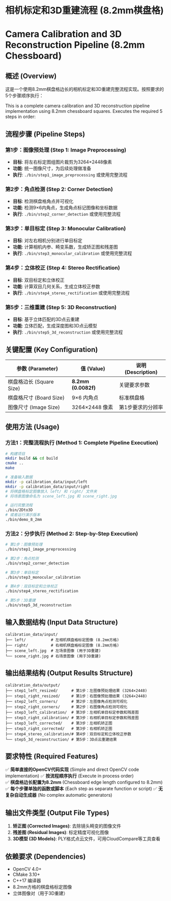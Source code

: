 # 相机标定和3D重建流程 (8.2mm棋盘格)
# Camera Calibration and 3D Reconstruction Pipeline (8.2mm Chessboard)

## 概述 (Overview)

这是一个使用8.2mm棋盘格边长的相机标定和3D重建完整流程实现。按照要求的5个步骤顺序执行：

This is a complete camera calibration and 3D reconstruction pipeline implementation using 8.2mm chessboard squares. Executes the required 5 steps in order:

## 流程步骤 (Pipeline Steps)

### 第1步：图像预处理 (Step 1: Image Preprocessing)
- **目标**: 将左右标定图组图片裁剪为3264×2448像素
- **功能**: 统一图像尺寸，为后续处理做准备
- **执行**: `./bin/step1_image_preprocessing` 或使用完整流程

### 第2步：角点检测 (Step 2: Corner Detection)  
- **目标**: 检测棋盘格角点并可视化
- **功能**: 检测9×6内角点，生成角点标记图像和坐标数据
- **执行**: `./bin/step2_corner_detection` 或使用完整流程

### 第3步：单目标定 (Step 3: Monocular Calibration)
- **目标**: 对左右相机分别进行单目标定  
- **功能**: 计算相机内参、畸变系数，生成矫正图和残差图
- **执行**: `./bin/step3_monocular_calibration` 或使用完整流程

### 第4步：立体校正 (Step 4: Stereo Rectification)
- **目标**: 双目标定和立体校正
- **功能**: 计算双目几何关系，生成立体校正参数
- **执行**: `./bin/step4_stereo_rectification` 或使用完整流程

### 第5步：三维重建 (Step 5: 3D Reconstruction)
- **目标**: 基于立体匹配的3D点云重建
- **功能**: 立体匹配，生成深度图和3D点云模型
- **执行**: `./bin/step5_3d_reconstruction` 或使用完整流程

## 关键配置 (Key Configuration)

| 参数 (Parameter) | 值 (Value) | 说明 (Description) |
|-----------------|------------|-------------------|
| 棋盘格边长 (Square Size) | **8.2mm (0.0082f)** | 关键要求参数 |
| 棋盘格尺寸 (Board Size) | 9×6 内角点 | 标准棋盘格 |
| 图像尺寸 (Image Size) | 3264×2448 像素 | 第1步要求的分辨率 |

## 使用方法 (Usage)

### 方法1：完整流程执行 (Method 1: Complete Pipeline Execution)
```bash
# 构建项目
mkdir build && cd build
cmake ..
make

# 准备输入数据
mkdir -p calibration_data/input/left
mkdir -p calibration_data/input/right
# 将棋盘格标定图像放入 left/ 和 right/ 文件夹
# 将场景图像命名为 scene_left.jpg 和 scene_right.jpg

# 运行完整流程
./bin/2Dto3D
# 或者运行演示版本
./bin/demo_8_2mm
```

### 方法2：分步执行 (Method 2: Step-by-Step Execution)
```bash
# 第1步：图像预处理
./bin/step1_image_preprocessing

# 第2步：角点检测
./bin/step2_corner_detection

# 第3步：单目标定
./bin/step3_monocular_calibration

# 第4步：双目标定和立体校正
./bin/step4_stereo_rectification

# 第5步：3D重建
./bin/step5_3d_reconstruction
```

## 输入数据结构 (Input Data Structure)

```
calibration_data/input/
├── left/           # 左相机棋盘格标定图像 (8.2mm方格)
├── right/          # 右相机棋盘格标定图像 (8.2mm方格)
├── scene_left.jpg  # 左场景图像 (用于3D重建)
└── scene_right.jpg # 右场景图像 (用于3D重建)
```

## 输出结果结构 (Output Results Structure)

```
calibration_data/output/
├── step1_left_resized/      # 第1步：左图像预处理结果 (3264×2448)
├── step1_right_resized/     # 第1步：右图像预处理结果 (3264×2448)
├── step2_left_corners/      # 第2步：左图像角点检测可视化
├── step2_right_corners/     # 第2步：右图像角点检测可视化
├── step3_left_calibration/  # 第3步：左相机单目标定参数和残差图
├── step3_right_calibration/ # 第3步：右相机单目标定参数和残差图
├── step3_left_corrected/    # 第3步：左相机矫正图
├── step3_right_corrected/   # 第3步：右相机矫正图
├── step4_stereo_calibration/# 第4步：双目标定和立体校正参数
└── step5_3d_reconstruction/ # 第5步：3D点云重建结果
```

## 要求特性 (Required Features)

✅ **简单直接的OpenCV代码实现** (Simple and direct OpenCV code implementation)
✅ **按流程顺序执行** (Execute in process order)  
✅ **棋盘格边长配置为8.2mm** (Chessboard edge length configured to 8.2mm)
✅ **每个步骤单独的函数或脚本** (Each step as separate function or script)
✅ **无复杂自动生成器** (No complex automatic generators)

## 输出文件类型 (Output File Types)

1. **矫正图 (Corrected Images)**: 去除镜头畸变的图像文件
2. **残差图 (Residual Images)**: 标定精度可视化图像
3. **3D模型 (3D Models)**: PLY格式点云文件，可用CloudCompare等工具查看

## 依赖要求 (Dependencies)

- OpenCV 4.0+
- CMake 3.10+
- C++17 编译器
- 8.2mm方格的棋盘格标定图像
- 立体图像对（用于3D重建）